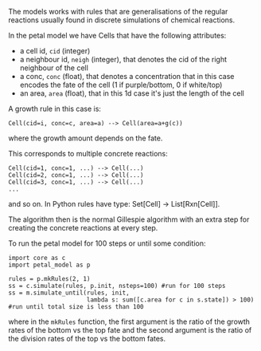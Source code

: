 The models works with rules that are generalisations of the regular reactions usually found in discrete simulations of chemical reactions.

In the petal model we have Cells that have the following attributes:
   - a cell id, `cid` (integer)
   - a neighbour id, `neigh` (integer), that denotes the cid of the right neighbour of the cell
   - a conc, `conc` (float), that denotes a concentration that in this case encodes the fate of the cell (1 if purple/bottom, 0 if white/top)
   - an area, `area` (float), that in this 1d case it's just the length of the cell

A growth rule in this case is:
```
Cell(cid=i, conc=c, area=a) --> Cell(area=a+g(c))
```
where the growth amount depends on the fate.

This corresponds to multiple concrete reactions:
```
Cell(cid=1, conc=1, ...) --> Cell(...)
Cell(cid=2, conc=1, ...) --> Cell(...)
Cell(cid=3, conc=1, ...) --> Cell(...)
...

```
and so on. In Python rules have type: Set[Cell] -> List[Rxn[Cell]].

The algorithm then is the normal Gillespie algorithm with an extra step for creating the concrete reactions at every step.


To run the petal model for 100 steps or until some condition:
```
import core as c
import petal_model as p

rules = p.mkRules(2, 1)
ss = c.simulate(rules, p.init, nsteps=100) #run for 100 steps
ss = m.simulate_until(rules, init,
                      lambda s: sum([c.area for c in s.state]) > 100) #run until total size is less than 100
```
where in the `mkRules` function, the first argument is the ratio of the growth rates of the bottom vs the top fate and the second
argument is the ratio of the division rates of the top vs the bottom fates.

